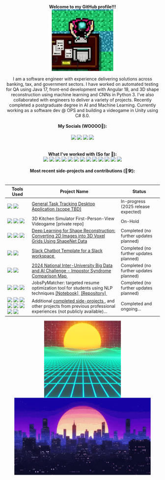 <div align="center">
  <b> Welcome to my GitHub profile!!!</b>
</div>

<div align="center">
  <img src="readme-files/biker-hotline-miami.gif" align="center" width="200" height="200">
</div>

<div align="center"> <br>
  I am a software engineer with experience delivering solutions across banking, tax, and government sectors.
  I have worked on automated testing for QA using Java 17, front-end development with Angular 18, and 3D shape reconstruction using machine learning and CNNs in Python 3. I’ve also collaborated with engineers to deliver a variety of projects. Recently completed a postgraduate degree in AI and Machine Learning. Currently working as a software dev @ OPS and building a videogame in Unity using C# 8.0.
</div>

<div align="center"> 
  <br/> <b> My Socials (WOOOO🎉): </b> <br/>
</div>

<h4 align="center">
   <a href="https://www.linkedin.com/in/erniesumoso"><img src="https://custom-icon-badges.demolab.com/badge/LinkedIn-0A66C2?logo=linkedin-white&logoColor=fff"></a>
   <a href="https://www.credly.com/users/ernie.ai"><img width="60" src="https://img.shields.io/badge/Credly-53bca6?logo=Credly"></a>
   <a href="https://www.hackerrank.com/profile/ErnieSumoso"><img src="https://img.shields.io/badge/HackerRank-000000?logo=hackerrank"></a>
   <a href="https://leetcode.com/u/ErnieSumoso/"><img src="https://img.shields.io/badge/LeetCode-000000?logo=LeetCode&logoColor=#d16c06"></a>
</h4>

<div align="center"> 
  <br/> <b> What I've worked with (So far 👀): </b> <br/>
</div>

<div align="center">
  <img src="https://img.shields.io/badge/Java%2017-%23ED8B00.svg?logo=openjdk&logoColor=white">
  <img src="https://img.shields.io/badge/Python%203-3776AB?logo=python&logoColor=fff">
  <img src="https://custom-icon-badges.demolab.com/badge/C%23%208.0-%23239120.svg?logo=cshrp&logoColor=white">
  <img src="https://img.shields.io/badge/Git-F05032?logo=git&logoColor=fff">
  <img src="https://custom-icon-badges.demolab.com/badge/Oracle-F80000?logo=oracle&logoColor=fff">
  <img src="https://img.shields.io/badge/Angular-%23DD0031.svg?logo=angular&logoColor=white">
  <img src="https://img.shields.io/badge/TypeScript-3178C6?logo=typescript&logoColor=fff">
  <img src="https://img.shields.io/badge/Postgres-%23316192.svg?logo=postgresql&logoColor=white">
  <img src="https://img.shields.io/badge/Unity%206-%23000000.svg?logo=unity&logoColor=white">
  <img src="https://img.shields.io/badge/AWS-%23FF9900.svg?logo=amazon-web-services&logoColor=white">
  <img src="https://custom-icon-badges.demolab.com/badge/Microsoft%20Azure-0089D6?logo=msazure&logoColor=white">
  <img src="https://img.shields.io/badge/C++-%2300599C.svg?logo=c%2B%2B&logoColor=white">
  <img src="https://img.shields.io/badge/Qt-%23217346.svg?style=for-the-badge&logo=Qt&logoColor=white">
</div>

<div align="center"> 
  <br/> <b> Most recent side-projects and contributions (🧠🛠️): </b> <br/> <br/>
</div>

| Tools Used | Project Name | Status |
|---|---|---|
| <img src="https://img.shields.io/badge/C++-%2300599C.svg?logo=c%2B%2B&logoColor=white"> <img src="https://img.shields.io/badge/Qt-%23217346.svg?style=for-the-badge&logo=Qt&logoColor=white"> | <a href=https://github.com/ErnieSumoso/trackapp> General Task Tracking Desktop Application (scope TBD) </a> | In-progress (2025 release expected) |
| <img src="https://img.shields.io/badge/Unity%206-%23000000.svg?logo=unity&logoColor=white"> <img src="https://custom-icon-badges.demolab.com/badge/C%23%208.0-%23239120.svg?logo=cshrp&logoColor=white"> <img src="https://img.shields.io/badge/Git-F05032?logo=git&logoColor=fff">| 3D Kitchen Simulator First-Person-View Videogame [private repo] | On-Hold |
| <img src="https://img.shields.io/badge/Python%203-3776AB?logo=python&logoColor=fff"> <img src="https://img.shields.io/badge/AWS-%23FF9900.svg?logo=amazon-web-services&logoColor=white"> <img src="https://img.shields.io/badge/Git-F05032?logo=git&logoColor=fff"> | <a href=https://github.com/ErnieSumoso/3d-shape-reconstruction> Deep Learning for Shape Reconstruction: Converting 2D Images into 3D Voxel Grids Using ShapeNet Data</a>‎ ‎|  Completed (no further updates planned) |
| <img src="https://img.shields.io/badge/Python%203-3776AB?logo=python&logoColor=fff"> <img src="https://img.shields.io/badge/Git-F05032?logo=git&logoColor=fff"> | <a href=https://github.com/ErnieSumoso/slack-chatbot> Slack Chatbot Template for a Slack workspace </a>‎ ‎|  Completed (no further updates planned) |
| <img src="https://img.shields.io/badge/Python%203-3776AB?logo=python&logoColor=fff"> <img src="https://img.shields.io/badge/Git-F05032?logo=git&logoColor=fff"> | <a href=https://github.com/ErnieSumoso/impostor-syndrome-comparison-map> 2024 National Inter-University Big Data and AI Challenge - Impostor Syndrome Comparison Map </a>‎ ‎|  Completed (no further updates planned) |
| <img src="https://img.shields.io/badge/Python%203-3776AB?logo=python&logoColor=fff"> <img src="https://img.shields.io/badge/AWS-%23FF9900.svg?logo=amazon-web-services&logoColor=white"> <img src="https://img.shields.io/badge/Git-F05032?logo=git&logoColor=fff"> |  JobsPyMatcher: targeted resume optimization tool for students using NLP techniques <a href=https://github.com/ErnieSumoso/data-analysis-notebooks/blob/master/Predictive%20Analysis/10%20Predictive%20Analysis%20-%20Resume%20Optimization%20for%20Targeted%20Job%20Description.ipynb> [Notebook] </a>‎ <a href=https://github.com/NILodio/JobsPyMacher> [Repository] </a> ‎|  Completed (no further updates planned) |
| <img src="https://img.shields.io/badge/Java%2017-%23ED8B00.svg?logo=openjdk&logoColor=white"> <img src="https://custom-icon-badges.demolab.com/badge/Oracle-F80000?logo=oracle&logoColor=fff"> <img src="https://img.shields.io/badge/Angular-%23DD0031.svg?logo=angular&logoColor=white"> <img src="https://img.shields.io/badge/Git-F05032?logo=git&logoColor=fff"> <img src="https://img.shields.io/badge/TypeScript-3178C6?logo=typescript&logoColor=fff"> <img src="https://img.shields.io/badge/Postgres-%23316192.svg?logo=postgresql&logoColor=white"> <img src="https://custom-icon-badges.demolab.com/badge/Microsoft%20Azure-0089D6?logo=msazure&logoColor=white"> <img src="https://img.shields.io/badge/Python%203-3776AB?logo=python&logoColor=fff"> | Additional <a href="https://www.linkedin.com/in/erniesumoso/details/projects/"> completed side-projects </a>, and other projects from previous professional experiences (not publicly available)... | Completed and ongoing... |

<div align="center">
  <img align="center" height ="250px" src="readme-files/vaporwave.gif" >
  <img src="readme-files/city-night.gif" align="center" height ="250px"/>
</div>
